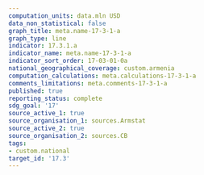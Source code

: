 ```yaml
---
computation_units: data.mln USD
data_non_statistical: false
graph_title: meta.name-17-3-1-a
graph_type: line
indicator: 17.3.1.a
indicator_name: meta.name-17-3-1-a
indicator_sort_order: 17-03-01-0a
national_geographical_coverage: custom.armenia
computation_calculations: meta.calculations-17-3-1-a
comments_limitations: meta.comments-17-3-1-a
published: true
reporting_status: complete
sdg_goal: '17'
source_active_1: true
source_organisation_1: sources.Armstat
source_active_2: true
source_organisation_2: sources.CB
tags:
- custom.national
target_id: '17.3'
---
```

